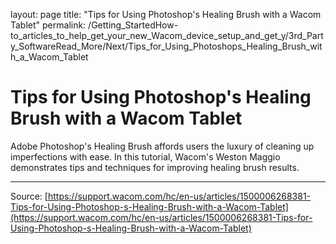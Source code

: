 layout: page
title: "Tips for Using Photoshop's Healing Brush with a Wacom Tablet"
permalink: /Getting_StartedHow-to_articles_to_help_get_your_new_Wacom_device_setup_and_get_y/3rd_Party_SoftwareRead_More/Next/Tips_for_Using_Photoshops_Healing_Brush_with_a_Wacom_Tablet

# Tips for Using Photoshop's Healing Brush with a Wacom Tablet

Adobe Photoshop's Healing Brush affords users the luxury of cleaning up imperfections with ease. In this tutorial, Wacom's Weston Maggio demonstrates tips and techniques for improving healing brush results.

---
Source: [https://support.wacom.com/hc/en-us/articles/1500006268381-Tips-for-Using-Photoshop-s-Healing-Brush-with-a-Wacom-Tablet](https://support.wacom.com/hc/en-us/articles/1500006268381-Tips-for-Using-Photoshop-s-Healing-Brush-with-a-Wacom-Tablet)
